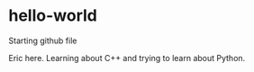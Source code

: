 # hello-world
Starting github file

Eric here. Learning about C++ and trying to learn about Python.
